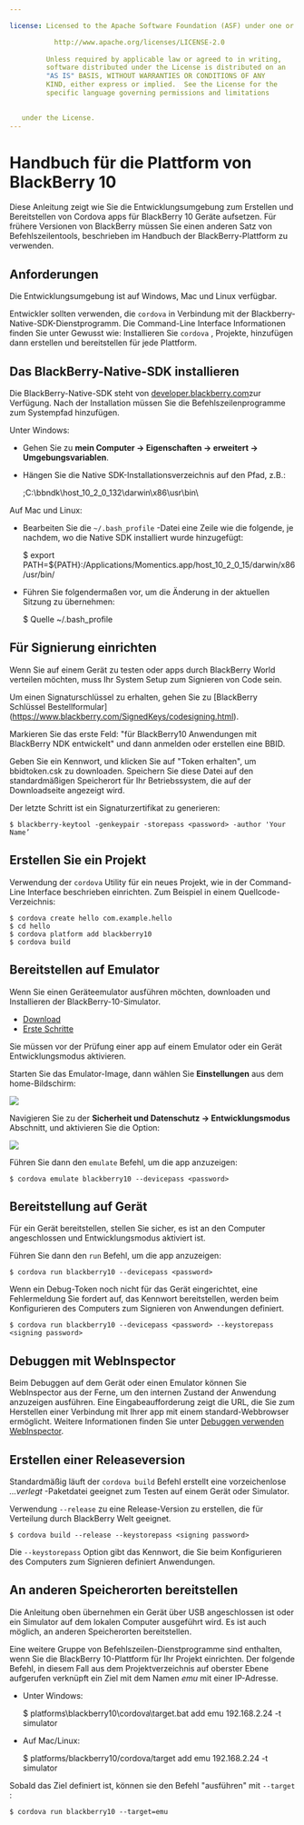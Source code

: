```yaml
---

license: Licensed to the Apache Software Foundation (ASF) under one or more contributor license agreements. See the NOTICE file distributed with this work for additional information regarding copyright ownership. The ASF licenses this file to you under the Apache License, Version 2.0 (the "License"); you may not use this file except in compliance with the License. You may obtain a copy of the License at

           http://www.apache.org/licenses/LICENSE-2.0
    
         Unless required by applicable law or agreed to in writing,
         software distributed under the License is distributed on an
         "AS IS" BASIS, WITHOUT WARRANTIES OR CONDITIONS OF ANY
         KIND, either express or implied.  See the License for the
         specific language governing permissions and limitations
    

   under the License.
---
```


# Handbuch für die Plattform von BlackBerry 10

Diese Anleitung zeigt wie Sie die Entwicklungsumgebung zum Erstellen und Bereitstellen von Cordova apps für BlackBerry 10 Geräte aufsetzen. Für frühere Versionen von BlackBerry müssen Sie einen anderen Satz von Befehlszeilentools, beschrieben im Handbuch der BlackBerry-Plattform zu verwenden.

## Anforderungen

Die Entwicklungsumgebung ist auf Windows, Mac und Linux verfügbar.

Entwickler sollten verwenden, die `cordova` in Verbindung mit der Blackberry-Native-SDK-Dienstprogramm. Die Command-Line Interface Informationen finden Sie unter Gewusst wie: Installieren Sie `cordova` , Projekte, hinzufügen dann erstellen und bereitstellen für jede Plattform.

## Das BlackBerry-Native-SDK installieren

Die BlackBerry-Native-SDK steht von [developer.blackberry.com][1]zur Verfügung. Nach der Installation müssen Sie die Befehlszeilenprogramme zum Systempfad hinzufügen.

 [1]: http://developer.blackberry.com/native/download/

Unter Windows:

*   Gehen Sie zu **mein Computer → Eigenschaften → erweitert → Umgebungsvariablen**.

*   Hängen Sie die Native SDK-Installationsverzeichnis auf den Pfad, z.B.:
    
    ;C:\bbndk\host\_10\_2\_0\_132\darwin\x86\usr\bin\

Auf Mac und Linux:

*   Bearbeiten Sie die `~/.bash_profile` -Datei eine Zeile wie die folgende, je nachdem, wo die Native SDK installiert wurde hinzugefügt:
    
    $ export PATH=${PATH}:/Applications/Momentics.app/host\_10\_2\_0\_15/darwin/x86/usr/bin/

*   Führen Sie folgendermaßen vor, um die Änderung in der aktuellen Sitzung zu übernehmen:
    
    $ Quelle ~/.bash_profile

## Für Signierung einrichten

Wenn Sie auf einem Gerät zu testen oder apps durch BlackBerry World verteilen möchten, muss Ihr System Setup zum Signieren von Code sein.

Um einen Signaturschlüssel zu erhalten, gehen Sie zu \[BlackBerry Schlüssel Bestellformular\] (https://www.blackberry.com/SignedKeys/codesigning.html).

Markieren Sie das erste Feld: "für BlackBerry10 Anwendungen mit BlackBerry NDK entwickelt" und dann anmelden oder erstellen eine BBID.

Geben Sie ein Kennwort, und klicken Sie auf "Token erhalten", um bbidtoken.csk zu downloaden. Speichern Sie diese Datei auf den standardmäßigen Speicherort für Ihr Betriebssystem, die auf der Downloadseite angezeigt wird.

Der letzte Schritt ist ein Signaturzertifikat zu generieren:

    $ blackberry-keytool -genkeypair -storepass <password> -author 'Your Name’
    

## Erstellen Sie ein Projekt

Verwendung der `cordova` Utility für ein neues Projekt, wie in der Command-Line Interface beschrieben einrichten. Zum Beispiel in einem Quellcode-Verzeichnis:

    $ cordova create hello com.example.hello
    $ cd hello
    $ cordova platform add blackberry10
    $ cordova build
    

## Bereitstellen auf Emulator

Wenn Sie einen Geräteemulator ausführen möchten, downloaden und Installieren der BlackBerry-10-Simulator.

*   [Download][1]
*   [Erste Schritte][2]

 [2]: http://developer.blackberry.com/devzone/develop/simulator/blackberry_10_simulator_start.html

Sie müssen vor der Prüfung einer app auf einem Emulator oder ein Gerät Entwicklungsmodus aktivieren.

Starten Sie das Emulator-Image, dann wählen Sie **Einstellungen** aus dem home-Bildschirm:

![][3]

 [3]: img/guide/platforms/blackberry10/bb_home.png

Navigieren Sie zu der **Sicherheit und Datenschutz → Entwicklungsmodus** Abschnitt, und aktivieren Sie die Option:

![][4]

 [4]: img/guide/platforms/blackberry10/bb_devel.png

Führen Sie dann den `emulate` Befehl, um die app anzuzeigen:

    $ cordova emulate blackberry10 --devicepass <password>
    

## Bereitstellung auf Gerät

Für ein Gerät bereitstellen, stellen Sie sicher, es ist an den Computer angeschlossen und Entwicklungsmodus aktiviert ist.

Führen Sie dann den `run` Befehl, um die app anzuzeigen:

    $ cordova run blackberry10 --devicepass <password>
    

Wenn ein Debug-Token noch nicht für das Gerät eingerichtet, eine Fehlermeldung Sie fordert auf, das Kennwort bereitstellen, werden beim Konfigurieren des Computers zum Signieren von Anwendungen definiert.

    $ cordova run blackberry10 --devicepass <password> --keystorepass <signing password>
    

## Debuggen mit WebInspector

Beim Debuggen auf dem Gerät oder einen Emulator können Sie WebInspector aus der Ferne, um den internen Zustand der Anwendung anzuzeigen ausführen. Eine Eingabeaufforderung zeigt die URL, die Sie zum Herstellen einer Verbindung mit Ihrer app mit einem standard-Webbrowser ermöglicht. Weitere Informationen finden Sie unter [Debuggen verwenden WebInspector][5].

 [5]: http://developer.blackberry.com/html5/documentation/web_inspector_overview_1553586_11.html

## Erstellen einer Releaseversion

Standardmäßig läuft der `cordova build` Befehl erstellt eine vorzeichenlose *...verlegt* -Paketdatei geeignet zum Testen auf einem Gerät oder Simulator.

Verwendung `--release` zu eine Release-Version zu erstellen, die für Verteilung durch BlackBerry Welt geeignet.

    $ cordova build --release --keystorepass <signing password>
    

Die `--keystorepass` Option gibt das Kennwort, die Sie beim Konfigurieren des Computers zum Signieren definiert Anwendungen.

## An anderen Speicherorten bereitstellen

Die Anleitung oben übernehmen ein Gerät über USB angeschlossen ist oder ein Simulator auf dem lokalen Computer ausgeführt wird. Es ist auch möglich, an anderen Speicherorten bereitstellen.

Eine weitere Gruppe von Befehlszeilen-Dienstprogramme sind enthalten, wenn Sie die BlackBerry 10-Plattform für Ihr Projekt einrichten. Der folgende Befehl, in diesem Fall aus dem Projektverzeichnis auf oberster Ebene aufgerufen verknüpft ein Ziel mit dem Namen *emu* mit einer IP-Adresse.

*   Unter Windows:
    
    $ platforms\blackberry10\cordova\target.bat add emu 192.168.2.24 -t simulator

*   Auf Mac/Linux:
    
    $ platforms/blackberry10/cordova/target add emu 192.168.2.24 -t simulator

Sobald das Ziel definiert ist, können sie den Befehl "ausführen" mit `--target` :

    $ cordova run blackberry10 --target=emu